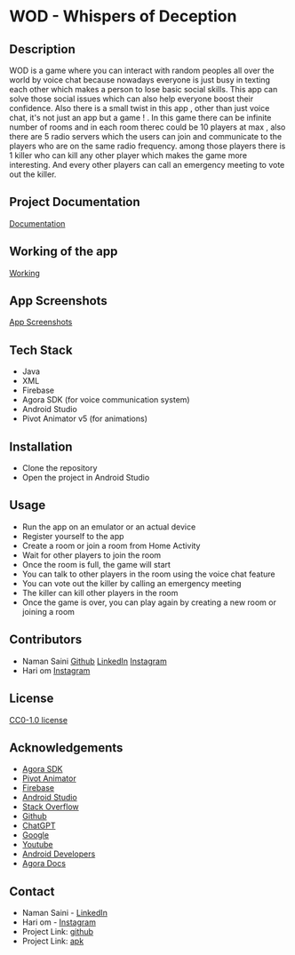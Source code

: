 # WOD - Whispers of Deception

## Description

WOD is a game where you can interact with random peoples all over the world by voice chat because
nowadays everyone is just busy in texting each other which makes a person to lose basic social
skills. This app can solve those social issues which can also help everyone boost their confidence.
Also there is a small twist in this app , other than just voice chat, it's not just an app but a
game ! . In this game there can be infinite number of rooms and in each room therec could be 10
players at max , also there are 5 radio servers which the users can join and communicate to the
players who are on the same radio frequency. among those players there is 1 killer who can kill any
other player which makes the game more interesting. And every other players can call an emergency
meeting to vote out the killer.

## Project Documentation

[Documentation](https://github.com/realpxd/WOD/wiki)

## Working of the app

[Working](https://github.com/realpxd/WOD/wiki/Working-of-the-Project)

## App Screenshots

[App Screenshots](https://github.com/realpxd/WOD/tree/master/ss)

## Tech Stack

- Java
- XML
- Firebase
- Agora SDK (for voice communication system)
- Android Studio
- Pivot Animator v5 (for animations)

## Installation

- Clone the repository
- Open the project in Android Studio

## Usage

- Run the app on an emulator or an actual device
- Register yourself to the app
- Create a room or join a room from Home Activity
- Wait for other players to join the room
- Once the room is full, the game will start
- You can talk to other players in the room using the voice chat feature
- You can vote out the killer by calling an emergency meeting
- The killer can kill other players in the room
- Once the game is over, you can play again by creating a new room or joining a room

## Contributors

- Naman Saini
  [Github](https://github.com/realpxd)
  [LinkedIn](https://www.linkedin.com/in/programmerxd)
  [Instagram](https://www.instagram.com/programmerxd/)
- Hari om
  [Instagram](https://www.instagram.com/potter_1_18/)

## License

[CC0-1.0 license](https://github.com/realpxd/WOD/blob/master/LICENSE)

## Acknowledgements

- [Agora SDK](https://www.agora.io/en/)
- [Pivot Animator](http://pivotanimator.net/)
- [Firebase](https://firebase.google.com/)
- [Android Studio](https://developer.android.com/studio)
- [Stack Overflow](https://stackoverflow.com/)
- [Github](https://github.com)
- [ChatGPT](https://chat.openai.com/)
- [Google](https://www.google.com/)
- [Youtube](https://www.youtube.com/)
- [Android Developers](https://developer.android.com/)
- [Agora Docs](https://docs.agora.io/en/)

## Contact

- Naman Saini - [LinkedIn](https://www.linkedin.com/in/programmerxd)
- Hari om - [Instagram](https://www.instagram.com/potter_1_18/)
- Project Link: [github](https://github.com/realpxd/WOD)
- Project Link: [apk](https://github.com/realpxd/WOD/blob/master/app/release/app-release.apk)
